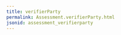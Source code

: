 ```yaml
---
title: verifierParty
permalink: Assessment.verifierParty.html
jsonid: assessment_verifierparty
---
```

